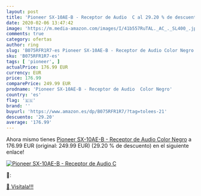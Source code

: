 ```yaml
---
layout: post
title: 'Pioneer SX-10AE-B - Receptor de Audio  C al 29.20 % de descuento'
date: 2020-02-06 13:47:42
image: 'https://m.media-amazon.com/images/I/41b557RuTAL._AC_._SL400_.jpg'
comments: true
category: ofertas
author: ring
slug: 'B075RFR1R7-es Pioneer SX-10AE-B - Receptor de Audio Color Negro'
sku: 'B075RFR1R7-es'
tags: [ 'pioneer', ]
actualPrice: 176.99 EUR
currency: EUR
price: 176.99
comparePrice: 249.99 EUR
prodname: 'Pioneer SX-10AE-B - Receptor de Audio  Color Negro'
country: 'es'
flag: '🇪🇸'
brand: ''
buyurl: 'https://www.amazon.es/dp/B075RFR1R7/?tag=tolees-21'
descuento: '29.20'
average: '176.99'
---
```


Ahora mismo tienes [Pioneer SX-10AE-B - Receptor de Audio  Color Negro](https://www.amazon.es/dp/B075RFR1R7/?tag=tolees-21) a 176.99 EUR (original: 249.99 EUR) (29.20 %  de descuento) en el siguiente enlace!

[![Pioneer SX-10AE-B - Receptor de Audio  C](https://m.media-amazon.com/images/I/41b557RuTAL._AC_._SL400_.jpg)](https://www.amazon.es/dp/B075RFR1R7/?tag=tolees-21)

🔎:


[🛒 Visítala!!!](https://www.amazon.es/dp/B075RFR1R7/?tag=tolees-21)
